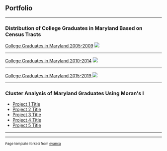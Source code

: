 ## Portfolio

---

### Distribution of College Graduates in Maryland Based on Census Tracts

[College Graduates in Maryland 2005-2009](/sample_page)
<img src="images/dummy_thumbnail.jpg?raw=true"/>

---
[College Graduates in Maryland 2010-2014](/pdf/sample_presentation.pdf)
<img src="images/dummy_thumbnail.jpg?raw=true"/>

---
[College Graduates in Maryland 2015-2019 ](http://example.com/)
<img src="images/dummy_thumbnail.jpg?raw=true"/>

---

### Cluster Analysis of Maryland Graduates Using Moran's I

- [Project 1 Title](http://example.com/)
- [Project 2 Title](http://example.com/)
- [Project 3 Title](http://example.com/)
- [Project 4 Title](http://example.com/)
- [Project 5 Title](http://example.com/)

---




---
<p style="font-size:11px">Page template forked from <a href="https://github.com/evanca/quick-portfolio">evanca</a></p>
<!-- Remove above link if you don't want to attibute -->
